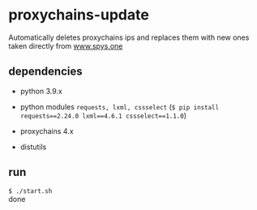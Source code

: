 # proxychains-update

Automatically deletes proxychains ips and replaces them with new ones taken directly from www.spys.one

## dependencies

- python 3.9.x

- python modules ```requests, lxml, cssselect``` (```$ pip install requests==2.24.0 lxml==4.6.1 cssselect==1.1.0```)

- proxychains 4.x

- distutils

## run

```$ ./start.sh```\
done
